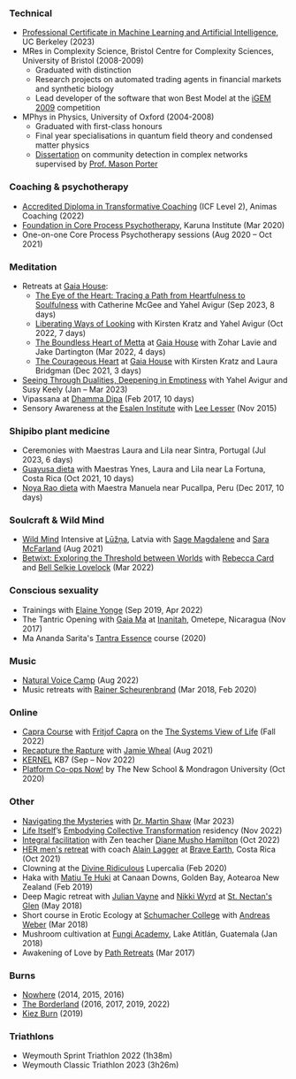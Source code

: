 ### Technical

*   [Professional Certificate in Machine Learning and Artificial Intelligence](https://em-executive.berkeley.edu/professional-certificate-machine-learning-artificial-intelligence?advocate_source=dashboard&coupon=STEPH%3A11-8ICI43C&utm_campaign=incentivized_referrals&utm_content=SO+-+Berkeley+Professional+Certificate+in+ML+%26+AI&utm_medium=personal_url&utm_source=referral#referrals-email-capture-modal), UC Berkeley (2023)
*   MRes in Complexity Science, Bristol Centre for Complexity Sciences, University of Bristol (2008-2009)
    *   Graduated with distinction
    *   Research projects on automated trading agents in financial markets and synthetic biology
    *   Lead developer of the software that won Best Model at the [iGEM 2009](https://igem.org/Results?year=2009) competition
*   MPhys in Physics, University of Oxford (2004-2008)
    *   Graduated with first-class honours
    *   Final year specialisations in quantum field theory and condensed matter physics
    *   [Dissertation](https://stephenreid.net/reid_report_final.pdf) on community detection in complex networks supervised by [Prof. Mason Porter](https://en.wikipedia.org/wiki/Mason_Porter)

### Coaching & psychotherapy

*   [Accredited Diploma in Transformative Coaching](https://www.animascoaching.com/coach-training-course/) (ICF Level 2), Animas Coaching (2022)
*   [Foundation in Core Process Psychotherapy](https://www.karunadartmoor.co.uk/introduction-to-core-process-psychotherapy), Karuna Institute (Mar 2020)
*   One-on-one Core Process Psychotherapy sessions (Aug 2020 – Oct 2021)

### Meditation

*   Retreats at [Gaia House](https://gaiahouse.co.uk/):
    *   [The Eye of the Heart: Tracing a Path from Heartfulness to Soulfulness](https://gaiahouse.co.uk/programme-2023/the-eye-of-the-heart/) with Catherine McGee and Yahel Avigur (Sep 2023, 8 days)
    *   [Liberating Ways of Looking](https://gaiahouse.co.uk/programme-2022/liberating-ways-of-looking/) with Kirsten Kratz and Yahel Avigur (Oct 2022, 7 days)
    *   [The Boundless Heart of Metta](https://gaiahouse.co.uk/programme-2022/the-boundless-heart/) at [Gaia House](https://gaiahouse.co.uk/) with Zohar Lavie and Jake Dartington (Mar 2022, 4 days)
    *   [The Courageous Heart](https://gaiahouse.co.uk/programme-2021/the-courageous-heart/) at [Gaia House](https://gaiahouse.co.uk/) with Kirsten Kratz and Laura Bridgman (Dec 2021, 3 days)
*   [Seeing Through Dualities, Deepening in Emptiness](https://dharmacourse.org/seeing-through-dualities-deepening-in-emptiness/) with Yahel Avigur and Susy Keely (Jan – Mar 2023)
*   Vipassana at [Dhamma Dipa](https://www.dipa.dhamma.org/) (Feb 2017, 10 days)
*   Sensory Awareness at the [Esalen Institute](https://www.esalen.org/) with [Lee Lesser](http://www.returntooursenses.com/) (Nov 2015)

### Shipibo plant medicine

*   Ceremonies with Maestras Laura and Lila near Sintra, Portugal (Jul 2023, 6 days)
*   [Guayusa dieta](https://niweraoxobo.com/project/schedule) with Maestras Ynes, Laura and Lila near La Fortuna, Costa Rica (Oct 2021, 10 days)
*   [Noya Rao dieta](https://medium.com/@stephenreid321/dieta-with-noya-rao-part-1-welcome-to-the-jungle-23bdefec1dad) with Maestra Manuela near Pucallpa, Peru (Dec 2017, 10 days)

### Soulcraft & Wild Mind

* [Wild Mind](https://www.goodreads.com/en/book/show/16000440) Intensive at [Lūžņa](https://www.soulcraft.eu/about), Latvia with [Sage Magdalene](https://sagemagdalene.com/) and [Sara McFarland](https://www.saramcfarland.com/) (Aug 2021)
* [Betwixt: Exploring the Threshold between Worlds](https://naturewisdom.life/event/betwixt-exploring-the-threshold-between-worlds/) with [Rebecca Card](http://naturewisdom.life/) and [Bell Selkie Lovelock](https://www.bellselkie.co.uk/) (Mar 2022)

### Conscious sexuality

*   Trainings with [Elaine Yonge](https://www.elaineyonge.com/) (Sep 2019, Apr 2022)
*   The Tantric Opening with [Gaia Ma](https://gaiagasm.com/) at [Inanitah](https://www.inanitah.com/), Ometepe, Nicaragua (Nov 2017)
*   Ma Ananda Sarita's [Tantra Essence](https://www.tantra-garden.com/the-master-lover/) course (2020)

### Music

* [Natural Voice Camp](https://www.unicornvillagecamps.co.uk/natural-voice-camp) (Aug 2022)
* Music retreats with [Rainer Scheurenbrand](https://open.spotify.com/artist/2ZQinGoK9FA6ohO68q65A5) (Mar 2018, Feb 2020)

### Online

*   [Capra Course](https://www.capracourse.net/) with [Fritjof Capra](https://www.fritjofcapra.net/) on the [The Systems View of Life](https://www.goodreads.com/en/book/show/18554985) (Fall 2022)
*   [Recapture the Rapture](https://www.flowgenomeproject.com/future-proof-your-life) with [Jamie Wheal](https://www.flowgenomeproject.com/our-story) (Aug 2021)
*   [KERNEL](https://kernel.community/) KB7 (Sep – Nov 2022)
*   [Platform Co-ops Now!](https://platform.coop/blog/platform-co-ops-now-2nd-edition/) by The New School & Mondragon University (Oct 2020)

### Other

*   [Navigating the Mysteries](https://schoolofmyth.com/event/navigating-the-mysteries/) with [Dr. Martin Shaw](https://drmartinshaw.com/) (Mar 2023)
*   [Life Itself](https://lifeitself.us/)’s [Embodying Collective Transformation](https://lifeitself.us/embodying-collective-transformation/) residency (Nov 2022)
*   [Integral facilitation](https://www.dianemushohamilton.com/event/active-and-receptive-skills/) with Zen teacher [Diane Musho Hamilton](https://www.dianemushohamilton.com/) (Oct 2022)
*   [HER men's retreat](https://www.braveearth.com/experiences/her20-dp5h6) with coach [Alain Lagger](http://www.alainlagger.com/bio-2) at [Brave Earth](https://www.braveearth.com/), Costa Rica (Oct 2021)
*   Clowning at the [Divine Ridiculous](https://www.facebook.com/groups/divine.ridiculous/) Lupercalia (Feb 2020)
*   Haka with [Matiu Te Huki](https://rainbowwarrior.nz/) at Canaan Downs, Golden Bay, Aotearoa New Zealand (Feb 2019)
*   Deep Magic retreat with [Julian Vayne](https://theblogofbaphomet.com/) and [Nikki Wyrd](https://twitter.com/nikkiwyrd) at [St. Nectan's Glen](https://www.st-nectansglen.co.uk/) (May 2018)
*   Short course in Erotic Ecology at [Schumacher College](https://schumachercollege.org.uk) with [Andreas Weber](https://biologyofwonder.org/) (Mar 2018)
*   Mushroom cultivation at [Fungi Academy](http://fungiacademy.com/), Lake Atitlán, Guatemala (Jan 2018)
*   Awakening of Love by [Path Retreats](http://pathretreats.com) (Mar 2017)

### Burns

*   [Nowhere](http://goingnowhere.org) (2014, 2015, 2016)
*   [The Borderland](http://theborderland.se) (2016, 2017, 2019, 2022)
*   [Kiez Burn](https://kiezburn.org/) (2019)

### Triathlons

* Weymouth Sprint Triathlon 2022 (1h38m)
* Weymouth Classic Triathlon 2023 (3h26m)
